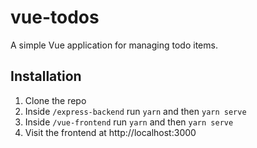 # vue-todos

A simple Vue application for managing todo items.

## Installation

1. Clone the repo
2. Inside `/express-backend` run `yarn` and then `yarn serve`
3. Inside `/vue-frontend` run `yarn` and then `yarn serve`
4. Visit the frontend at http://localhost:3000

